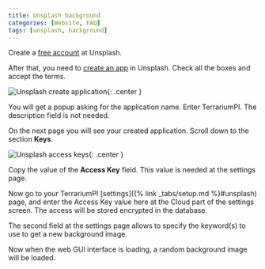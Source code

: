 ```yaml
---
title: Unsplash background
categories: [Website, FAQ]
tags: [unsplash, background]
---
```


Create a [free account](https://unsplash.com/join) at Unsplash.

After that, you need to
[create an app](https://unsplash.com/oauth/applications/new) in Unsplash. Check
all the boxes and accept the terms.

![Unsplash create application](/assets/img/UnsplashApp.webp){: .center }

You will get a popup asking for the application name. Enter TerrariumPI. The
description field is not needed.

On the next page you will see your created application. Scroll down to the
section **Keys**.

![Unsplash access keys](/assets/img/UnsplashAccessKey.webp){: .center }

Copy the value of the **Access Key** field. This value is needed at the settings
page.

Now go to your TerrariumPI [settings]({% link _tabs/setup.md %}#unsplash) page,
and enter the Access Key value here at the Cloud part of the settings screen.
The access will be stored encrypted in the database.

The second field at the settings page allows to specify the keyword(s) to use to
get a new background image.

Now when the web GUI interface is loading, a random background image will be
loaded.
